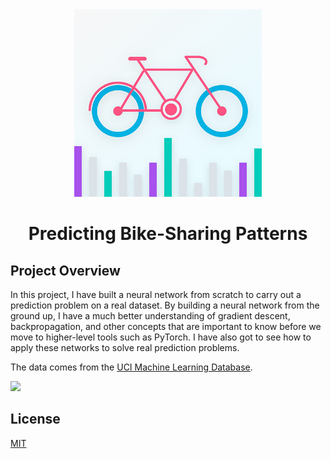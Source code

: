 <div align="center">
<img src="assets/Predicting-Bike-Sharing-Patterns.jpg" height="300" width="300" />
<br />
<h1>Predicting Bike-Sharing Patterns</h1>
</div>

## Project Overview

In this project, I have built a neural network from scratch to carry out a prediction problem on a real dataset. By building a neural network from the ground up, I have a much better understanding of gradient descent, backpropagation, and other concepts that are important to know before we move to higher-level tools such as PyTorch. I have also got to see how to apply these networks to solve real prediction problems.

The data comes from the [UCI Machine Learning Database](https://archive.ics.uci.edu/ml/datasets/Bike+Sharing+Dataset).

<a href="https://mybinder.org/v2/gh/iamrajiv/Predicting-Bike-Sharing-Patterns/master"><img src="https://mybinder.org/static/logo.svg" width="220" /></a>

## License

[MIT](https://github.com/iamrajiv/Predicting-Bike-Sharing-Patterns/blob/master/LICENSE)
